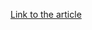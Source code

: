 [Link to the article](https://www.secureworks.com/research/updated-karagany-malware-targets-energy-sector)
